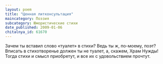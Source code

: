 ```yaml
---
layout: poem
title: "Ценная литконсультация"
maincategory: Поэзия
subcategory: Юмористические стихи
date_published: 2009-01-06
chitalnya_id: 61670
---
```




Зачем ты вставил слово «туалет»
в стихи? Ведь ты ж, по-моему, поэт?
Вписать в стихотворенье должен ты
не туалет, а, скажем, Храм Нужды!
Тогда стихи и смысл приобретут,
и все их с удовольствием прочтут.






